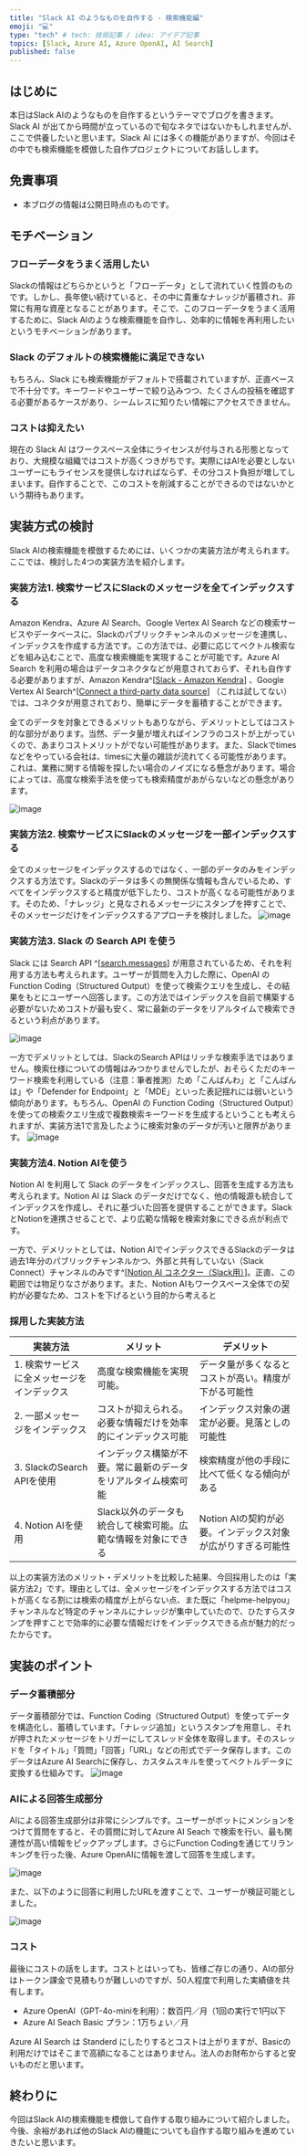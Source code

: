 ```yaml
---
title: "Slack AI のようなものを自作する - 検索機能編"
emoji: "💻" 
type: "tech" # tech: 技術記事 / idea: アイデア記事
topics: [Slack, Azure AI, Azure OpenAI, AI Search] 
published: false
---
```


## はじめに

本日はSlack AIのようなものを自作するというテーマでブログを書きます。Slack AI が出てから時間が立っているので旬なネタではないかもしれませんが、ここで供養したいと思います。Slack AI には多くの機能がありますが、今回はその中でも検索機能を模倣した自作プロジェクトについてお話しします。

## 免責事項
- 本ブログの情報は公開日時点のものです。

## モチベーション

### フローデータをうまく活用したい

Slackの情報はどちらかというと「フローデータ」として流れていく性質のものです。しかし、長年使い続けていると、その中に貴重なナレッジが蓄積され、非常に有用な資産となることがあります。そこで、このフローデータをうまく活用するために、Slack AIのような検索機能を自作し、効率的に情報を再利用したいというモチベーションがあります。

### Slack のデフォルトの検索機能に満足できない
もちろん、Slack にも検索機能がデフォルトで搭載されていますが、正直ベースで不十分です。キーワードやユーザーで絞り込みつつ、たくさんの投稿を確認する必要があるケースがあり、シームレスに知りたい情報にアクセスできません。

### コストは抑えたい

現在の Slack AI はワークスペース全体にライセンスが付与される形態となっており、大規模な組織ではコストが高くつきがちです。実際にはAIを必要としないユーザーにもライセンスを提供しなければならず、その分コスト負担が増してしまいます。自作することで、このコストを削減することができるのではないかという期待もあります。

## 実装方式の検討

Slack AIの検索機能を模倣するためには、いくつかの実装方法が考えられます。ここでは、検討した4つの実装方法を紹介します。

### 実装方法1. 検索サービスにSlackのメッセージを全てインデックスする

Amazon Kendra、Azure AI Search、Google Vertex AI Search などの検索サービスやデータベースに、Slackのパブリックチャンネルのメッセージを連携し、インデックスを作成する方法です。この方法では、必要に応じてベクトル検索などを組み込むことで、高度な検索機能を実現することが可能です。Azure AI Search を利用の場合はデータコネクタなどが用意されておらず、それも自作する必要がありますが、Amazon Kendra^[[Slack - Amazon Kendra](https://docs.aws.amazon.com/kendra/latest/dg/data-source-slack.html)] 、Google Vertex AI Search^[[Connect a third-party data source](https://cloud.google.com/generative-ai-app-builder/docs/connect-third-party-data-source)] （これは試してない）では、コネクタが用意されており、簡単にデータを蓄積することができます。 

全てのデータを対象とできるメリットもありながら、デメリットとしてはコスト的な部分があります。当然、データ量が増えればインフラのコストが上がっていくので、あまりコストメリットがでない可能性があります。また、Slackでtimesなどをやっている会社は、timesに大量の雑談が流れてくる可能性があります。これは、業務に関する情報を探したい場合のノイズになる懸念があります。場合によっては、高度な検索手法を使っても検索精度があがらないなどの懸念があります。

![image](https://github.com/user-attachments/assets/7329153c-8fb2-45c1-9c52-d5c5cc1f1209)

### 実装方法2. 検索サービスにSlackのメッセージを一部インデックスする

全てのメッセージをインデックスするのではなく、一部のデータのみをインデックスする方法です。Slackのデータは多くの無関係な情報も含んでいるため、すべてをインデックスすると精度が低下したり、コストが高くなる可能性があります。そのため、「ナレッジ」と見なされるメッセージにスタンプを押すことで、そのメッセージだけをインデックスするアプローチを検討しました。
![image](https://github.com/user-attachments/assets/3735c7a7-f6b0-4678-ab8e-79bb5b0db7eb)


### 実装方法3. Slack の Search API を使う

Slack には Search API ^[[search.messages](https://api.slack.com/methods/search.messages)] が用意されているため、それを利用する方法も考えられます。ユーザーが質問を入力した際に、OpenAI の Function Coding（Structured Output）を使って検索クエリを生成し、その結果をもとにユーザーへ回答します。この方法ではインデックスを自前で構築する必要がないためコストが最も安く、常に最新のデータをリアルタイムで検索できるという利点があります。

![image](https://github.com/user-attachments/assets/cef35837-dece-41b9-b462-dab86d0ea71e)

一方でデメリットとしては、SlackのSearch APIはリッチな検索手法ではありません。検索仕様についての情報はみつかりませんでしたが、おそらくただのキーワード検索を利用している（注意：筆者推測）ため「こんばんわ」と「こんばんは」や「Defender for Endpoint」と「MDE」といった表記揺れには弱いという傾向があります。もちろん、OpenAI の Function Coding（Structured Output）を使っての検索クエリ生成で複数検索キーワードを生成するということも考えられますが、実装方法1で言及したように検索対象のデータが汚いと限界があります。
![image](https://github.com/user-attachments/assets/aee7e6e6-f087-476e-9aa4-60c302c6978a)


### 実装方法4. Notion AIを使う

Notion AI を利用して Slack のデータをインデックスし、回答を生成する方法も考えられます。Notion AI は Slack のデータだけでなく、他の情報源も統合してインデックスを作成し、それに基づいた回答を提供することができます。SlackとNotionを連携させることで、より広範な情報を検索対象にできる点が利点です。

一方で、デメリットとしては、Notion AIでインデックスできるSlackのデータは過去1年分のパブリックチャンネルかつ、外部と共有していない（Slack Connect）チャンネルのみです^[[Notion AI コネクター（Slack用）](https://www.notion.so/ja/help/notion-ai-connectors-for-slack)]。正直、この範囲では物足りなさがあります。また、Notion AIもワークスペース全体での契約が必要なため、コストを下げるという目的から考えると

### 採用した実装方法

| 実装方法 | メリット | デメリット |
|----------|----------|------------|
| 1. 検索サービスに全メッセージをインデックス | 高度な検索機能を実現可能。 | データ量が多くなるとコストが高い。精度が下がる可能性 |
| 2. 一部メッセージをインデックス | コストが抑えられる。必要な情報だけを効率的にインデックス可能 | インデックス対象の選定が必要。見落としの可能性 |
| 3. SlackのSearch APIを使用 | インデックス構築が不要。常に最新のデータをリアルタイム検索可能 | 検索精度が他の手段に比べて低くなる傾向がある |
| 4. Notion AIを使用 | Slack以外のデータも統合して検索可能。広範な情報を対象にできる | Notion AIの契約が必要。インデックス対象が広がりすぎる可能性 |

以上の実装方法のメリット・デメリットを比較した結果、今回採用したのは「実装方法2」です。理由としては、全メッセージをインデックスする方法ではコストが高くなる割には検索の精度が上がらない点、また既に「helpme-helpyou」チャンネルなど特定のチャンネルにナレッジが集中していたので、ひたすらスタンプを押すことで効率的に必要な情報だけをインデックスできる点が魅力的だったからです。

## 実装のポイント

### データ蓄積部分

データ蓄積部分では、Function Coding（Structured Output）を使ってデータを構造化し、蓄積しています。「ナレッジ追加」というスタンプを用意し、それが押されたメッセージをトリガーにしてスレッド全体を取得します。そのスレッドを「タイトル」「質問」「回答」「URL」などの形式でデータ保存します。このデータはAzure AI Searchに保存し、カスタムスキルを使ってベクトルデータに変換する仕組みです。
![image](https://github.com/user-attachments/assets/3735c7a7-f6b0-4678-ab8e-79bb5b0db7eb)

### AIによる回答生成部分

AIによる回答生成部分は非常にシンプルです。ユーザーがボットにメンションをつけて質問をすると、その質問に対してAzure AI Seach で検索を行い、最も関連性が高い情報をピックアップします。さらにFunction Codingを通じてリランキングを行った後、Azure OpenAIに情報を渡して回答を生成します。

![image](https://github.com/user-attachments/assets/3168267a-ff52-42a2-b058-71503019b983)

また、以下のように回答に利用したURLを渡すことで、ユーザーが検証可能としました。

![image](https://github.com/user-attachments/assets/4c91e8e9-db78-4211-8c83-d3fe40493c24)

### コスト
最後にコストの話をします。コストとはいっても、皆様ご存じの通り、AIの部分はトークン課金で見積もりが難しいのですが、50人程度で利用した実績値を共有します。
- Azure OpenAI（GPT-4o-miniを利用）：数百円／月（1回の実行で1円以下
- Azure AI Seach Basic プラン：1万ちょい／月

Azure AI Search は Standerd にしたりするとコストは上がりますが、Basicの利用だけではそこまで高額になることはありません。法人のお財布からすると安いものだと思います。

## 終わりに

今回はSlack AIの検索機能を模倣して自作する取り組みについて紹介しました。今後、余裕があれば他のSlack AIの機能についても自作する取り組みを進めていきたいと思います。
